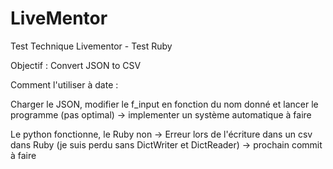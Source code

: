 # LiveMentor
Test Technique Livementor - Test Ruby 

Objectif : Convert JSON to CSV

Comment l'utiliser à date :

Charger le JSON, modifier le f_input en fonction du nom donné et lancer le programme (pas optimal) -> implementer un système automatique à faire

Le python fonctionne, le Ruby non -> Erreur lors de l'écriture dans un csv dans Ruby (je suis perdu sans DictWriter et DictReader) -> prochain commit à faire

